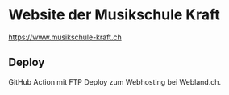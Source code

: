 # Website der Musikschule Kraft

<https://www.musikschule-kraft.ch>

## Deploy

GitHub Action mit FTP Deploy zum Webhosting bei Webland.ch.
